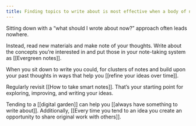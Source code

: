 ```yaml
---
title: Finding topics to write about is most effective when a body of notes already exists and all we have to do is look at where there is density of notes
---
```

Sitting down with a “what should I wrote about now?” approach often leads nowhere.

Instead, read new materials and make note of your thoughts. Write about the concepts you’re interested in and put those in your note-taking system as [[Evergreen notes]].

When you sit down to write you could, for clusters of notes and build upon your past thoughts in ways that help you [[refine your ideas over time]].

Regularly revisit  [[How to take smart notes]]. That’s your starting point for exploring, improving, and writing your ideas.

Tending to a [[digital garden]] can help you [[always have something to write about]]. Additionally, [[Every time you tend to an idea you create an opportunity to share original work with others]].
